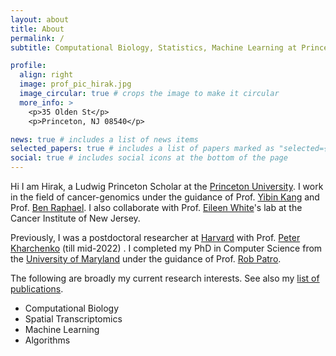 ```yaml
---
layout: about
title: About
permalink: /
subtitle: Computational Biology, Statistics, Machine Learning at Princeton Univerisity

profile:
  align: right
  image: prof_pic_hirak.jpg
  image_circular: true # crops the image to make it circular
  more_info: >
    <p>35 Olden St</p>
    <p>Princeton, NJ 08540</p>

news: true # includes a list of news items
selected_papers: true # includes a list of papers marked as "selected={true}"
social: true # includes social icons at the bottom of the page
---
```


Hi I am Hirak, a Ludwig Princeton Scholar at the [Princeton University](https://princeton.edu). I work in the field of cancer-genomics under the guidance of Prof. [Yibin Kang](https://molbio.princeton.edu/people/yibin-kang) and Prof. [Ben Raphael](https://lsi.princeton.edu/ben-raphael). I also collaborate with Prof. [Eileen White](https://www.cinj.org/research/eileen-white-phd)'s lab at the Cancer Institute of New Jersey.

Previously, I was a postdoctoral researcher at [Harvard](https://hms.harvard.edu)  with Prof. [Peter Kharchenko](https://dbmi.hms.harvard.edu/people/peter-kharchenko) (till mid-2022) . I completed my PhD in Computer Science from the [University of Maryland](www.cs.umd.edu) under the guidance of Prof. [Rob Patro](http://www.robpatro.com/).

The following are broadly my current research interests. See also my [list of
publications](/publications).
- Computational Biology
- Spatial Transcriptomics
- Machine Learning
- Algorithms
